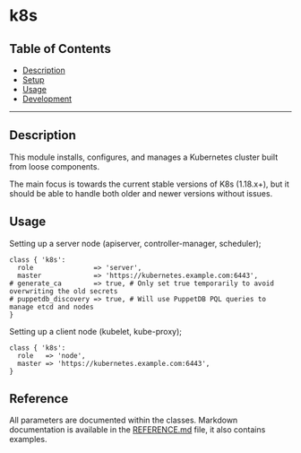# k8s

## Table of Contents

- [Description](#description)
- [Setup](#setup)
- [Usage](#usage)
- [Development](#development)

---

## Description

This module installs, configures, and manages a Kubernetes cluster built from
loose components.

The main focus is towards the current stable versions of K8s (1.18.x+), but it
should be able to handle both older and newer versions without issues.

## Usage

Setting up a server node (apiserver, controller-manager, scheduler);
```puppet
class { 'k8s':
  role               => 'server',
  master             => 'https://kubernetes.example.com:6443',
# generate_ca        => true, # Only set true temporarily to avoid overwriting the old secrets
# puppetdb_discovery => true, # Will use PuppetDB PQL queries to manage etcd and nodes
}
```

Setting up a client node (kubelet, kube-proxy);
```puppet
class { 'k8s':
  role   => 'node',
  master => 'https://kubernetes.example.com:6443',
}
```

## Reference

All parameters are documented within the classes. Markdown documentation is available in the [REFERENCE.md](REFERENCE.md) file, it also contains examples.
